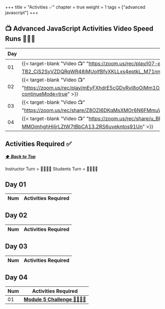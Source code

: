 +++
title = "Activities ✅"
chapter = true
weight = 1
tags = ["advanced javascript"] 
+++

## 📺 Advanced JavaScript Activities Video Speed Runs 🏃‍♀️🏃
| Day | Mac 🍎 | Duration    | Window 🖼️ | Duration |
| ------  | ------ | ----------- |---------  | --------- |
| 01 | {{< target-blank "Video 📺" "https://zoom.us/rec/play/l07-eo-TB2_CiS2SyVZDQRqWR48iMUolfBfvXKLLxs4eptkL_M71nn0nrkaXeolE9c7ZU9aidUndy4Wu.K03KCLtXmoDvxvJo?continueMode=true" >}}  |  01:15:48  ⏲️ |  {{< target-blank "Video 📺" "https://zoom.us/rec/play/l07-eo-TB2_CiS2SyVZDQRqWR48iMUolfBfvXKLLxs4eptkL_M71nn0nrkaXeolE9c7ZU9aidUndy4Wu.K03KCLtXmoDvxvJo?continueMode=true" >}}  |  01:15:48 ⏲️ |
| 02 | {{< target-blank "Video 📺" "https://zoom.us/rec/play/mEyFXhdrE5cGDyRvI8oOjMm1OamVtdw2_d3XvM4ZvzED2ow_1zsoxVaDZToKQHUaCviwmM5jvUfI2X6_.hqLkM6K9kA6Ygafm?continueMode=true" >}}  |  01:10:08  ⏲️ |  {{< target-blank "Video 📺" "https://zoom.us/rec/play/mEyFXhdrE5cGDyRvI8oOjMm1OamVtdw2_d3XvM4ZvzED2ow_1zsoxVaDZToKQHUaCviwmM5jvUfI2X6_.hqLkM6K9kA6Ygafm?continueMode=true" >}}  |  01:10:08 ⏲️ |
| 03 | {{< target-blank "Video 📺" "https://zoom.us/rec/share/Z8OZI6DKqMsXMOr6N6FMmuWUykVLcwuwrv51TL_1yWWGhBrYHQeiHUgnYrrIC6xW.hweNUreesOJMy3yA" >}}  |  01:00:25  ⏲️ |  {{< target-blank "Video 📺" "https://zoom.us/rec/share/Z8OZI6DKqMsXMOr6N6FMmuWUykVLcwuwrv51TL_1yWWGhBrYHQeiHUgnYrrIC6xW.hweNUreesOJMy3yA" >}}  |  01:00:25 ⏲️ |
| 04 | {{< target-blank "Video 📺" "https://zoom.us/rec/share/u_BRhqD-Pe5cPQvwzFB7s7vWirAdq-OIJUptKA-MMOimhghHiIjrLZtW7tBbCA13.2RS6uvekntos91Un" >}}  |  00:36:05  ⏲️ |  {{< target-blank "Video 📺" "https://zoom.us/rec/share/u_BRhqD-Pe5cPQvwzFB7s7vWirAdq-OIJUptKA-MMOimhghHiIjrLZtW7tBbCA13.2RS6uvekntos91Un" >}}  |  00:36:05 ⏲️ |


## Activities Required ✅
#####  [ ⬆️ Back to Top](#advanced-javascript-activities-video-speed-runs)
Instructor Turn = 👩‍🏫🧑‍🏫
Students Turn = 👩‍🎓👨‍🎓


## Day 01
| Num | Activities Required                                          |
| --- | ------------------------------------------------------------ | 



## Day 02
| Num | Activities Required                                          |
| --- | ------------------------------------------------------------ | 

                  

## Day 03
| Num | Activities Required                                          |
| --- | ------------------------------------------------------------ | 




## Day 04 
| Num | Activities Required                                          |
| --- | ------------------------------------------------------------ | 
| 01  | **[Module 5 Challenge 👩‍🎓👨‍🎓](./day-04/challenge)**   |

